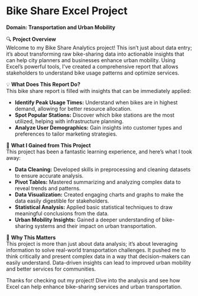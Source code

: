 # Bike Share Excel Project
**Domain: Transportation and Urban Mobility**

🔍 **Project Overview**  
Welcome to my Bike Share Analytics project! This isn’t just about data entry; it’s about transforming raw bike-sharing data into actionable insights that can help city planners and businesses enhance urban mobility. Using Excel’s powerful tools, I’ve created a comprehensive report that allows stakeholders to understand bike usage patterns and optimize services.

💡 **What Does This Report Do?**  
This bike share report is filled with insights that can be immediately applied:

- **Identify Peak Usage Times:** Understand when bikes are in highest demand, allowing for better resource allocation.
- **Spot Popular Stations:** Discover which bike stations are the most utilized, helping with infrastructure planning.
- **Analyze User Demographics:** Gain insights into customer types and preferences to tailor marketing strategies.

🌟 **What I Gained from This Project**  
This project has been a fantastic learning experience, and here’s what I took away:

- **Data Cleaning:** Developed skills in preprocessing and cleaning datasets to ensure accurate analysis.
- **Pivot Tables:** Mastered summarizing and analyzing complex data to reveal trends and patterns.
- **Data Visualization:** Created engaging charts and graphs to make the data easily digestible for stakeholders.
- **Statistical Analysis:** Applied basic statistical techniques to draw meaningful conclusions from the data.
- **Urban Mobility Insights:** Gained a deeper understanding of bike-sharing systems and their impact on urban transportation.

🌟 **Why This Matters**  
This project is more than just about data analysis; it’s about leveraging information to solve real-world transportation challenges. It pushed me to think critically and present complex data in a way that decision-makers can easily understand. Data-driven insights can lead to improved urban mobility and better services for communities. 

Thanks for checking out my project! Dive into the analysis and see how Excel can help enhance bike-sharing services and urban transportation.
